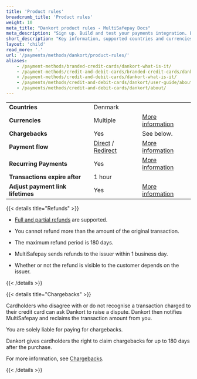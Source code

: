 ```yaml
---
title: 'Product rules'
breadcrumb_title: 'Product rules'
weight: 10
meta_title: "Dankort product rules - MultiSafepay Docs"
meta_description: "Sign up. Build and test your payments integration. Explore our products and services. Use our API reference, SDKs, and wrappers. Get support."
short_description: "Key information, supported countries and currencies"
layout: 'child'
read_more: '.'
url: '/payments/methods/dankort/product-rules/'
aliases:
    - /payment-methods/branded-credit-cards/dankort-what-is-it/
    - /payment-methods/credit-and-debit-cards/branded-credit-cards/dankort-what-is-it/
    - /payment-methods/credit-and-debit-cards/dankort-what-is-it/
    - /payments/methods/credit-and-debit-cards/dankort/user-guide/about-chargebacks/
    - /payments/methods/credit-and-debit-cards/dankort/about/
---
```


|   |   |   |
|---|---|---|
| **Countries**  | Denmark  | |
| **Currencies**  | Multiple | [More information](/faq/general/supported-currencies) | 
| **Chargebacks**  | Yes | See below. |
| **Payment flow**  | [Direct](/api/#create-a-direct-order) / [Redirect](/api/#create-a-redirect-order) | [More information](/developer/api/difference-between-direct-and-redirect) |
| **Recurring Payments**  | Yes | [More information](/payments/features/recurring-payments/)  |
| **Transactions expire after**  | 1 hour | |
| **Adjust payment link lifetimes**  | Yes | [More information](/api/#adjust-payment-link-lifetimes)  |

{{< details title="Refunds" >}}

- [Full and partial refunds](/payments/refunds/) are supported.

- You cannot refund more than the amount of the original transaction.

- The maximum refund period is 180 days.

- MultiSafepay sends refunds to the issuer within 1 business day. 

- Whether or not the refund is visible to the customer depends on the issuer.

{{< /details >}}

{{< details title="Chargebacks" >}}

Cardholders who disagree with or do not recognise a transaction charged to their credit card can ask Dankort to raise a dispute. Dankort then notifies MultiSafepay and reclaims the transaction amount from you.

You are solely liable for paying for chargebacks.

Dankort gives cardholders the right to claim chargebacks for up to 180 days after the purchase.

For more information, see [Chargebacks](/payments/chargebacks).

{{< /details >}}